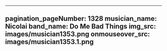 ------
pagination_pageNumber: 1328
musician_name: Nicolai
band_name: Do Me Bad Things
img_src: images/musician1353.png
onmouseover_src: images/musician1353.1.png
------